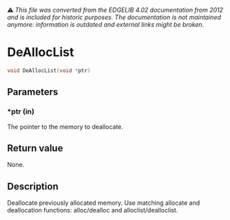 :warning: _This file was converted from the EDGELIB 4.02 documentation from 2012 and is included for historic purposes. The documentation is not maintained anymore: information is outdated and external links might be broken._

# DeAllocList


```c++
void DeAllocList(void *ptr)
```

## Parameters
### *ptr (in)
The pointer to the memory to deallocate.

## Return value
None.

## Description
Deallocate previously allocated memory. Use matching allocate and deallocation functions: alloc/dealloc and alloclist/dealloclist.

